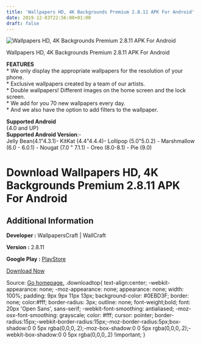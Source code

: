 ```yaml
---
title: 'Wallpapers HD, 4K Backgrounds Premium 2.8.11 APK For Android'
date: 2019-12-03T22:56:00+01:00
draft: false
---
```


![Wallpapers HD, 4K Backgrounds Premium 2.8.11 APK For Android](https://i1.wp.com/apkhome.net/wp-content/uploads/2019/12/Wallpapers-HD-4K-Backgrounds-Premium-2.8.11.png "Wallpapers HD, 4K Backgrounds Premium 2.8.11 APK For Android")

  

Wallpapers HD, 4K Backgrounds Premium 2.8.11 APK For Android

**FEATURES**  
\* We only display the appropriate wallpapers for the resolution of your phone.  
\* Exclusive wallpapers created by a team of our artists.  
\* Double wallpapers! Different images on the home screen and the lock screen.  
\* We add for you 70 new wallpapers every day.  
\* And we also have the option to add filters to the wallpaper.

**Supported Android**  
{4.0 and UP}  
**Supported Android Version**:-  
Jelly Bean(4.1"4.3.1)- KitKat (4.4"4.4.4)- Lollipop (5.0"5.0.2) - Marshmallow (6.0 - 6.0.1) - Nougat (7.0 " 7.1.1) - Oreo (8.0-8.1) - Pie (9.0)

Download Wallpapers HD, 4K Backgrounds Premium 2.8.11 APK For Android
=====================================================================

Additional Information
----------------------

**Developer :** WallpapersCraft | WallCraft

**Version :** 2.8.11

**Google Play :** [PlayStore](https://play.google.com/store/apps/details?id=com.wallpaperscraft.wallpaper)

  

[Download Now](https://store4app.co/post/wallpapers-hd-4k-backgrounds-premium-2-8-11-apk-for-android_1575405779)

  
Source: [Go homepage.](https://store4app.co/post/wallpapers-hd-4k-backgrounds-premium-2-8-11-apk-for-android_1575405779) .downloadtop{ text-align:center; -webkit-appearance: none; -moz-appearance: none; appearance: none; width: 100%; padding: 9px 9px 11px 13px; background-color: #0EBD3F; border: none; color:#fff; border-radius: 3px; outline: none; font-weight;bold; font: 20px 'Open Sans', sans-serif; -webkit-font-smoothing: antialiased; -moz-osx-font-smoothing: grayscale; color: #fff; cursor: pointer; border-radius:15px;-webkit-border-radius:15px;-moz-border-radius:5px;box-shadow:0 0 5px rgba(0,0,0,.2);-moz-box-shadow:0 0 5px rgba(0,0,0,.2);-webkit-box-shadow:0 0 5px rgba(0,0,0,.2) !important; }